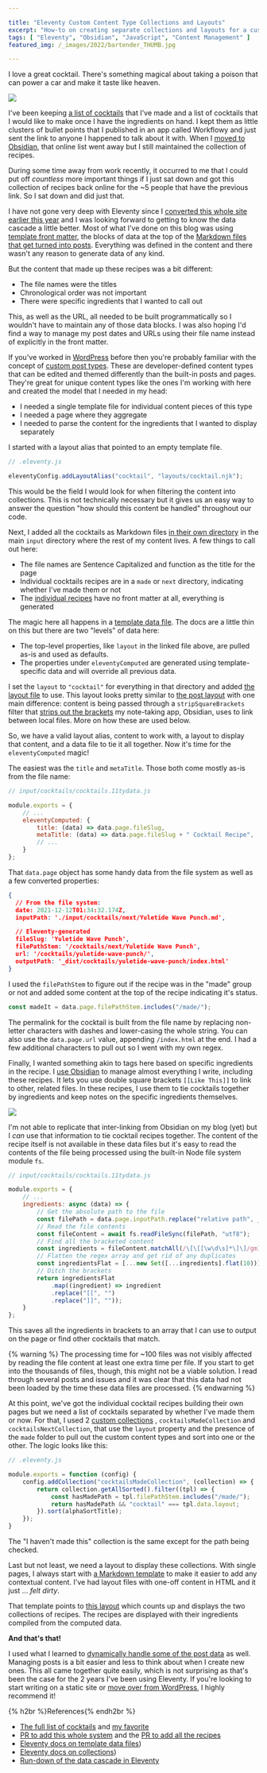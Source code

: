 ```yaml
---

title: "Eleventy Custom Content Type Collections and Layouts"
excerpt: "How-to on creating separate collections and layouts for a custom content type. In this case: cocktails!"
tags: [ "Eleventy", "Obsidian", "JavaScript", "Content Management" ]
featured_img: /_images/2022/bartender_THUMB.jpg

---
```


I love a great cocktail. There's something magical about taking a poison that can power a car and make it taste like heaven. 

![](/_images/2022/bartender.jpg)

I've been keeping [a list of cocktails](/cocktails/) that I've made and a list of cocktails that I would like to make once I have the ingredients on hand. I kept them as little clusters of bullet points that I published in an app called Workflowy and just sent the link to anyone I happened to talk about it with. When I [moved to Obsidian](/notes/), that online list went away but I still maintained the collection of recipes. 

During some time away from work recently, it occurred to me that I could put off *countless* more important things if I just sat down and got this collection of recipes back online for the ~5 people that have the previous link. So I sat down and did just that. 

I have not gone very deep with Eleventy since I [converted this whole site earlier this year](/taking-wordpress-to-eleventy/) and I was looking forward to getting to know the data cascade a little better. Most of what I've done on this blog was using [template front matter](https://www.11ty.dev/docs/data-frontmatter/), the blocks of data at the top of the [Markdown files that get turned into posts](https://raw.githubusercontent.com/joshcanhelp/josh-to-11/master/_content/post/2021/2021-11-01-taking-notes.md). Everything was defined in the content and there wasn't any reason to generate data of any kind. 

But the content that made up these recipes was a bit different:

- The file names were the titles
- Chronological order was not important
- There were specific ingredients that I wanted to call out

This, as well as the URL, all needed to be built programmatically so I wouldn't have to maintain any of those data blocks. I was also hoping I'd find a way to manage my post dates and URLs using their file name instead of explicitly in the front matter.

If you've worked in [WordPress](/tags/wordpress/) before then you're probably familiar with the concept of [custom post types](https://wordpress.org/support/article/post-types/#custom-post-types). These are developer-defined content types that can be edited and themed differently than the built-in posts and pages. They're great for unique content types like the ones I'm working with here and created the model that I needed in my head:

- I needed a single template file for individual content pieces of this type
- I needed a page where they aggregate
- I needed to parse the content for the ingredients that I wanted to display separately

I started with a layout alias that pointed to an empty template file. 

```js
// .eleventy.js

eleventyConfig.addLayoutAlias("cocktail", "layouts/cocktail.njk");
```

This would be the field I would look for when filtering the content into collections. This is not technically necessary but it gives us an easy way to answer the question "how should this content be handled" throughout our code. 

Next, I added all the cocktails as Markdown files [in their own directory](https://github.com/joshcanhelp/josh-to-11/tree/master/input/cocktails) in the main `input` directory where the rest of my content lives. A few things to call out here:

- The file names are Sentence Capitalized and function as the title for the page
- Individual cocktails recipes are in a `made` or `next` directory, indicating whether I've made them or not
- The [individual recipes](https://github.com/joshcanhelp/josh-to-11/blob/master/input/cocktails/made/Old%20Fashioned.md) have no front matter at all, everything is generated

The magic here all happens in a [template data file](https://github.com/joshcanhelp/josh-to-11/blob/master/input/cocktails/cocktails.11tydata.js). The docs are a little thin on this but there are two "levels" of data here:

- The top-level properties, like `layout` in the linked file above, are pulled as-is and used as defaults.
- The properties under `eleventyComputed` are generated using template-specific data and will override all previous data.

I set the `layout` to `"cocktail"` for everything in that directory and added [the layout file](https://github.com/joshcanhelp/josh-to-11/blob/master/input/_includes/layouts/cocktail.njk) to use. This layout looks pretty similar to [the post layout](https://github.com/joshcanhelp/josh-to-11/blob/master/input/_includes/layouts/post.njk) with one main difference: content is being passed through a `stripSquareBrackets` filter that [strips out the brackets](https://github.com/joshcanhelp/josh-to-11/blob/master/eleventy/filters.js#L20) my note-taking app, Obsidian, uses to link between local files. More on how these are used below. 

So, we have a valid layout alias, content to work with, a layout to display that content, and a data file to tie it all together. Now it's time for the `eleventyComputed` magic!

The easiest was the `title` and `metaTitle`. Those both come mostly as-is from the file name: 

```js
// input/cocktails/cocktails.11tydata.js

module.exports = {
	// ... 
	eleventyComputed: {
		title: (data) => data.page.fileSlug,
		metaTitle: (data) => data.page.fileSlug + " Cocktail Recipe",
		// ... 
	}
};
```

That `data.page` object has some handy data from the file system as well as a few converted properties:

```json
{
  // From the file system:
  date: 2021-12-12T01:34:32.174Z,
  inputPath: './input/cocktails/next/Yuletide Wave Punch.md',

  // Eleventy-generated
  fileSlug: 'Yuletide Wave Punch',
  filePathStem: '/cocktails/next/Yuletide Wave Punch',
  url: '/cocktails/yuletide-wave-punch/',
  outputPath: '_dist/cocktails/yuletide-wave-punch/index.html'
}
```

I used the `filePathStem` to figure out if the recipe was in the "made" group or not and added some content at the top of the recipe indicating it's status. 

```js
const madeIt = data.page.filePathStem.includes("/made/");
```

The permalink for the cocktail is built from the file name by replacing non-letter characters with dashes and lower-casing the whole string. You can also use the `data.page.url` value, appending `/index.html` at the end. I had a few additional characters to pull out so I went with my own regex.

Finally, I wanted something akin to tags here based on specific ingredients in the recipe. I [use Obsidian](/notes/) to manage almost everything I write, including these recipes. It lets you use double square brackets `[[Like This]]` to link to other, related files. In these recipes, I use them to tie cocktails together by ingredients and keep notes on the specific ingredients themselves.

![](/_images/2022/obsidian-linked-mentions.png)

I'm not able to replicate that inter-linking from Obsidian on my blog (yet) but I *can* use that information to tie cocktail recipes together. The content of the recipe itself is not available in these data files but it's easy to read the contents of the file being processed using the built-in Node file system module `fs`.

```js
// input/cocktails/cocktails.11tydata.js

module.exports = {
	// ... 
	ingredients: async (data) => {
		// Get the absolute path to the file
		const filePath = data.page.inputPath.replace("relative path", __dirname);
		// Read the file contents
		const fileContent = await fs.readFileSync(filePath, "utf8");
		// Find all the bracketed content
		const ingredients = fileContent.matchAll(/\[\[[\w\d\s]*\]\]/gm);
		// Flatten the regex array and get rid of any duplicates
		const ingredientsFlat = [...new Set([...ingredients].flat(10))];
		// Ditch the brackets
		return ingredientsFlat
			.map((ingredient) => ingredient
			.replace("[[", "")
			.replace("]]", ""));
	}
};
```

This saves all the ingredients in brackets to an array that I can use to output on the page or find other cocktails that match. 

{% warning %}
The processing time for ~100 files was not visibly affected by reading the file content at least one extra time per file. If you start to get into the thousands of files, though, this might not be a viable solution. I read through several posts and issues and it was clear that this data had not been loaded by the time these data files are processed.
{% endwarning %}

At this point, we've got the individual cocktail recipes building their own pages but we need a list of cocktails separated by whether I've made them or now. For that, I used 2 [custom collections](https://github.com/joshcanhelp/josh-to-11/blob/master/eleventy/collections.js#L54) , `cocktailsMadeCollection` and `cocktailsNextCollection`, that use the `layout` property and the presence of the `made` folder to pull out the custom content types and sort into one or the other. The logic looks like this:

```js
// .eleventy.js

module.exports = function (config) {
	config.addCollection("cocktailsMadeCollection", (collection) => {
		return collection.getAllSorted().filter((tpl) => {
			const hasMadePath = tpl.filePathStem.includes("/made/");
			return hasMadePath && "cocktail" === tpl.data.layout;
		}).sort(alphaSortTitle);
	});
}
```

The "I haven't made this" collection is the same except for the path being checked.

Last but not least, we need a layout to display these collections. With single pages, I always start with [a Markdown template](https://github.com/joshcanhelp/josh-to-11/blob/master/input/pages/cocktails.md) to make it easier to add any contextual content. I've had layout files with one-off content in HTML and it just ... *felt dirty*. 

That template points to [this layout](https://github.com/joshcanhelp/josh-to-11/blob/master/input/_includes/layouts/cocktails.njk) which counts up and displays the two collections of recipes. The recipes are displayed with their ingredients compiled from the computed data.

**And that's that!**

I used what I learned to [dynamically handle some of the post data](https://github.com/joshcanhelp/josh-to-11/blob/master/input/posts/posts.11tydata.js) as well. Managing posts is a bit easier and less to think about when I create new ones. This all came together quite easily, which is not surprising as that's been the case for the 2 years I've been using Eleventy. If you're looking to start writing on a static site or [move over from WordPress](/taking-wordpress-to-eleventy/), I highly recommend it!

{% h2br %}References{% endh2br %}

- [The full list of cocktails](/cocktails/) and [my favorite](http://localhost:8080/cocktails/vaquero/)
- [PR to add this whole system](https://github.com/joshcanhelp/josh-to-11/pull/27/files) and the [PR to add all the recipes](https://github.com/joshcanhelp/josh-to-11/pull/28/files)
- [Eleventy docs on template data files](https://www.11ty.dev/docs/data-template-dir/))
- [Eleventy docs on collections](https://www.11ty.dev/docs/collections/))
- [Run-down of the data cascade in Eleventy](https://benmyers.dev/blog/eleventy-data-cascade/)
